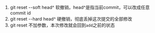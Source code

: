 

1. git reset --soft head^ 软撤销，head^是指当前commit，可以改成任意commit id
2. git reset --hard head^ 硬撤销，彻底丢掉这次提交的全部修改
3. git reset 不加参数，本次修改就会回到`add`之前的状态